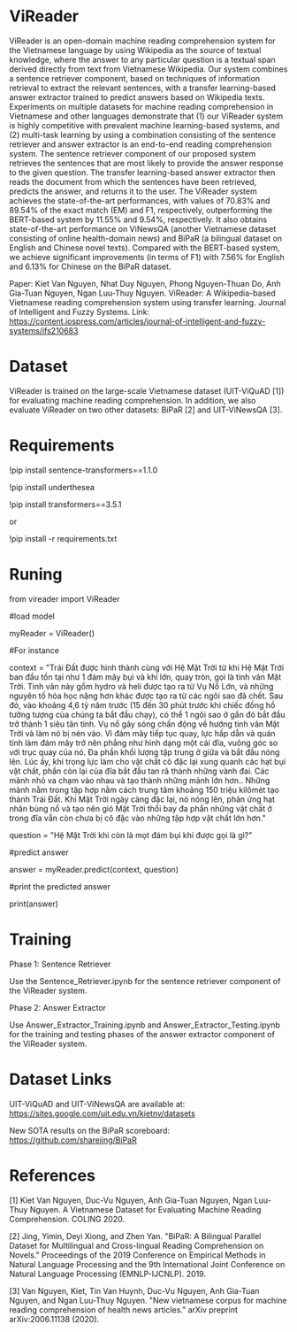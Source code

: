 # ViReader

ViReader is an open-domain machine reading comprehension system for the Vietnamese language by using Wikipedia as the source of textual knowledge, where the answer to any particular question is a textual span derived directly from text from Vietnamese Wikipedia. Our system combines a sentence retriever component, based on techniques of information retrieval to extract the relevant sentences, with a transfer learning-based answer extractor trained to predict answers based on Wikipedia texts. Experiments on multiple datasets for machine reading comprehension in Vietnamese and other languages demonstrate that (1) our ViReader system is highly competitive with prevalent machine learning-based systems, and (2) multi-task learning by using a combination consisting of the sentence retriever and answer extractor is an end-to-end reading comprehension system. The sentence retriever component of our proposed system retrieves the sentences that are most likely to provide the answer response to the given question. The transfer learning-based answer extractor then reads the document from which the sentences have been retrieved, predicts the answer, and returns it to the user. The ViReader system achieves the state-of-the-art performances, with values of 70.83% and 89.54% of the exact match (EM) and F1, respectively, outperforming the BERT-based system by 11.55% and 9.54%, respectively. It also obtains state-of-the-art performance on ViNewsQA (another Vietnamese dataset consisting of online health-domain news) and BiPaR (a bilingual dataset on English and Chinese novel texts). Compared with the BERT-based system, we achieve significant improvements (in terms of F1) with 7.56% for English and 6.13% for Chinese on the BiPaR dataset.

Paper: Kiet Van Nguyen, Nhat Duy Nguyen, Phong Nguyen-Thuan Do, Anh Gia-Tuan Nguyen, Ngan Luu-Thuy Nguyen. ViReader: A Wikipedia-based Vietnamese reading comprehension system using transfer learning. Journal of Intelligent and Fuzzy Systems. Link: https://content.iospress.com/articles/journal-of-intelligent-and-fuzzy-systems/ifs210683

# Dataset 

ViReader is trained on the large-scale Vietnamese dataset (UIT-ViQuAD [1]) for evaluating machine reading comprehension. In addition, we also evaluate ViReader on two other datasets: BiPaR [2] and UIT-ViNewsQA [3].

# Requirements 

!pip install sentence-transformers==1.1.0 

!pip install underthesea 

!pip install transformers==3.5.1

or 

!pip install -r requirements.txt

# Runing 

from vireader import ViReader

#load model

myReader = ViReader()

#For instance

context = "Trái Đất được hình thành cùng với Hệ Mặt Trời từ khi Hệ Mặt Trời ban đầu tồn tại như 1 đám mây bụi và khí lớn, quay tròn, gọi là tinh vân Mặt Trời. Tinh vân này gồm hydro và heli được tạo ra từ Vụ Nổ Lớn, và những nguyên tố hóa học nặng hơn khác được tạo ra từ các ngôi sao đã chết. Sau đó, vào khoảng 4,6 tỷ năm trước (15 đến 30 phút trước khi chiếc đồng hồ tưởng tượng của chúng ta bắt đầu chạy), có thể 1 ngôi sao ở gần đó bắt đầu trở thành 1 siêu tân tinh. Vụ nổ gây sóng chấn động về hướng tinh vân Mặt Trời và làm nó bị nén vào. Vì đám mây tiếp tục quay, lực hấp dẫn và quán tính làm đám mây trở nên phẳng như hình dạng một cái đĩa, vuông góc so với trục quay của nó. Đa phần khối lượng tập trung ở giữa và bắt đầu nóng lên. Lúc ấy, khi trọng lực làm cho vật chất cô đặc lại xung quanh các hạt bụi vật chất, phần còn lại của đĩa bắt đầu tan rã thành những vành đai. Các mảnh nhỏ va chạm vào nhau và tạo thành những mảnh lớn hơn.. Những mảnh nằm trong tập hợp nằm cách trung tâm khoảng 150 triệu kilômét tạo thành Trái Đất. Khi Mặt Trời ngày càng đặc lại, nó nóng lên, phản ứng hạt nhân bùng nổ và tạo nên gió Mặt Trời thổi bay đa phần những vật chất ở trong đĩa vẫn còn chưa bị cô đặc vào những tập hợp vật chất lớn hơn."

question = 	"Hệ Mặt Trời khi còn là mọt đám bụi khí được gọi là gì?"

#predict answer

answer = myReader.predict(context, question)

#print the predicted answer 

print(answer)

# Training

Phase 1: Sentence Retriever

Use the Sentence_Retriever.ipynb for the sentence retriever component of the ViReader system.

Phase 2: Answer Extractor

Use Answer_Extractor_Training.ipynb and Answer_Extractor_Testing.ipynb for the training and testing phases of the answer extractor component of the ViReader system.

# Dataset Links

UIT-ViQuAD and UIT-ViNewsQA are available at: https://sites.google.com/uit.edu.vn/kietnv/datasets

New SOTA results on the BiPaR scoreboard: https://github.com/sharejing/BiPaR

# References 

[1] Kiet Van Nguyen, Duc-Vu Nguyen, Anh Gia-Tuan Nguyen, Ngan Luu-Thuy Nguyen. A Vietnamese Dataset for Evaluating Machine Reading Comprehension. COLING 2020.

[2] Jing, Yimin, Deyi Xiong, and Zhen Yan. "BiPaR: A Bilingual Parallel Dataset for Multilingual and Cross-lingual Reading Comprehension on Novels." Proceedings of the 2019 Conference on Empirical Methods in Natural Language Processing and the 9th International Joint Conference on Natural Language Processing (EMNLP-IJCNLP). 2019.

[3] Van Nguyen, Kiet, Tin Van Huynh, Duc-Vu Nguyen, Anh Gia-Tuan Nguyen, and Ngan Luu-Thuy Nguyen. "New vietnamese corpus for machine reading comprehension of health news articles." arXiv preprint arXiv:2006.11138 (2020).

